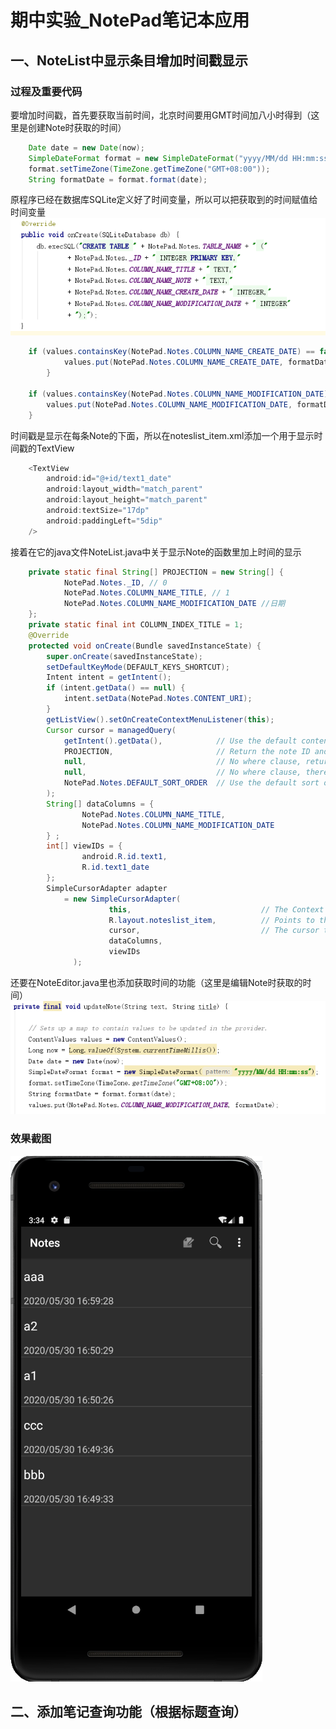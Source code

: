 # 期中实验_NotePad笔记本应用
## 一、NoteList中显示条目增加时间戳显示
### 过程及重要代码
要增加时间戳，首先要获取当前时间，北京时间要用GMT时间加八小时得到（这里是创建Note时获取的时间）<br>
```java
    Date date = new Date(now);
    SimpleDateFormat format = new SimpleDateFormat("yyyy/MM/dd HH:mm:ss");
    format.setTimeZone(TimeZone.getTimeZone("GMT+08:00"));
    String formatDate = format.format(date);
```
原程序已经在数据库SQLite定义好了时间变量，所以可以把获取到的时间赋值给时间变量<br>
![](https://github.com/ZHY-JOE/MyProject/blob/master/NotePad/4.png)<br>
```java
    if (values.containsKey(NotePad.Notes.COLUMN_NAME_CREATE_DATE) == false) {
            values.put(NotePad.Notes.COLUMN_NAME_CREATE_DATE, formatDate);
        }

    if (values.containsKey(NotePad.Notes.COLUMN_NAME_MODIFICATION_DATE) == false) {
        values.put(NotePad.Notes.COLUMN_NAME_MODIFICATION_DATE, formatDate);
    }
```
时间戳是显示在每条Note的下面，所以在noteslist_item.xml添加一个用于显示时间戳的TextView<br>
```java
    <TextView
        android:id="@+id/text1_date"
        android:layout_width="match_parent"
        android:layout_height="match_parent"
        android:textSize="17dp"
        android:paddingLeft="5dip"
    />
```
接着在它的java文件NoteList.java中关于显示Note的函数里加上时间的显示<br>
```java
    private static final String[] PROJECTION = new String[] {
            NotePad.Notes._ID, // 0
            NotePad.Notes.COLUMN_NAME_TITLE, // 1
            NotePad.Notes.COLUMN_NAME_MODIFICATION_DATE //日期
    };
    private static final int COLUMN_INDEX_TITLE = 1;
    @Override
    protected void onCreate(Bundle savedInstanceState) {
        super.onCreate(savedInstanceState);
        setDefaultKeyMode(DEFAULT_KEYS_SHORTCUT);
        Intent intent = getIntent();
        if (intent.getData() == null) {
            intent.setData(NotePad.Notes.CONTENT_URI);
        }
        getListView().setOnCreateContextMenuListener(this);
        Cursor cursor = managedQuery(
            getIntent().getData(),            // Use the default content URI for the provider.
            PROJECTION,                       // Return the note ID and title for each note.
            null,                             // No where clause, return all records.
            null,                             // No where clause, therefore no where column values.
            NotePad.Notes.DEFAULT_SORT_ORDER  // Use the default sort order.
        );
        String[] dataColumns = {
                NotePad.Notes.COLUMN_NAME_TITLE,
                NotePad.Notes.COLUMN_NAME_MODIFICATION_DATE
        } ;
        int[] viewIDs = {
                android.R.id.text1,
                R.id.text1_date
        };
        SimpleCursorAdapter adapter
            = new SimpleCursorAdapter(
                      this,                             // The Context for the ListView
                      R.layout.noteslist_item,          // Points to the XML for a list item
                      cursor,                           // The cursor to get items from
                      dataColumns,
                      viewIDs
              );
```
还要在NoteEditor.java里也添加获取时间的功能（这里是编辑Note时获取的时间）
![](https://github.com/ZHY-JOE/MyProject/blob/master/NotePad/5.png)<br>
### 效果截图
![](https://github.com/ZHY-JOE/MyProject/blob/master/NotePad/1.png)<br>
## 二、添加笔记查询功能（根据标题查询） 
